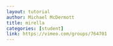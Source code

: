 ```yaml
---
layout: tutorial
author: Michael McDermott
title: mirella
categories: [student]
link: https://vimeo.com/groups/764701
---
```

